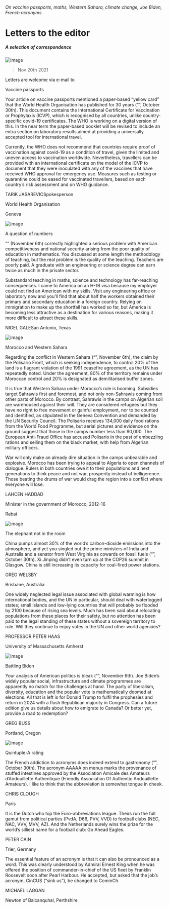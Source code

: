 ###### On vaccine passports, maths, Western Sahara, climate change, Joe Biden, French acronyms
# Letters to the editor 
##### A selection of correspondence 
![image](images/20211030_ird001.jpg) 
> Nov 20th 2021 
Letters are welcome via e-mail to 
Vaccine passports
Your article on vaccine passports mentioned a paper-based “yellow card” that the World Health Organisation has published for 30 years (“”, October 30th). This document contains the International Certificate for Vaccination or Prophylaxis (ICVP), which is recognised by all countries, unlike country-specific covid-19 certificates. The WHO is working on a digital version of this. In the near term the paper-based booklet will be revised to include an extra section on laboratory results aimed at providing a universally accepted tool for international travel.

Currently, the WHO does not recommend that countries require proof of vaccination against covid-19 as a condition of travel, given the limited and uneven access to vaccination worldwide. Nevertheless, travellers can be provided with an international certificate on the model of the ICVP to document that they were inoculated with any of the vaccines that have received WHO approval for emergency use. Measures such as testing or quarantine could be eased for vaccinated travellers, based on each country’s risk assessment and on WHO guidance.
TARIK JASAREVICSpokesperson
World Health Organisation
Geneva
![image](images/20211106_usp001.jpg) 

A question of numbers
“” (November 6th) correctly highlighted a serious problem with American competitiveness and national security arising from the poor quality of education in mathematics. You discussed at some length the methodology of teaching, but the real problem is the quality of the teaching. Teachers are poorly paid. A graduate with an engineering or science degree can earn twice as much in the private sector.
Substandard teaching in maths, science and technology has far-reaching consequences. I came to America on an H-1B visa because my employer could not find an American with my skills. Visit any engineering office or laboratory now and you’ll find that about half the workers obtained their primary and secondary education in a foreign country. Relying on immigration to make up the shortfall has worked so far, but America is becoming less attractive as a destination for various reasons, making it more difficult to attract these skills.
NIGEL GALESan Antonio, Texas
![image](images/20211106_map001.jpg) 

Morocco and Western Sahara
Regarding the conflict in Western Sahara (“”, November 6th), the claim by the Polisario Front, which is seeking independence, to control 20% of the land is a flagrant violation of the 1991 ceasefire agreement, as the UN has repeatedly noted. Under the agreement, 80% of the territory remains under Moroccan control and 20% is designated as demilitarised buffer zones.
It is true that Western Sahara under Morocco’s rule is booming. Subsidies target Sahrawis first and foremost, and not only non-Sahrawis coming from other parts of Morocco. By contrast, Sahrawis in the camps on Algerian soil are warehoused against their will. They are considered refugees but they have no right to free movement or gainful employment, nor to be counted and identified, as stipulated in the Geneva Convention and demanded by the UN Security Council. The Polisario receives 134,000 daily food rations from the World Food Programme, but aerial pictures and evidence on the ground suggest that those in the camps number less than 90,000. The European Anti-Fraud Office has accused Polisario in the past of embezzling rations and selling them on the black market, with help from Algerian military officers.
War will only make an already dire situation in the camps unbearable and explosive. Morocco has been trying to appeal to Algeria to open channels of dialogue. Rulers in both countries owe it to their populations and next generations to think peace and not war, prosperity instead of belligerence. Those beating the drums of war would drag the region into a conflict where everyone will lose.
LAHCEN HADDAD
Minister in the government of Morocco, 2012-16
Rabat
![image](images/20211030_ldd001.jpg) 

The elephant not in the room
China pumps almost 30% of the world’s carbon-dioxide emissions into the atmosphere, and yet you singled out the prime ministers of India and Australia and a senator from West Virginia as cowards on fossil fuels (“”, October 30th). Xi Jinping didn’t even turn up at the COP26 summit in Glasgow. China is still increasing its capacity for coal-fired power stations.
GREG WELSBY
Brisbane, Australia
One widely neglected legal issue associated with global warming is how international bodies, and the UN in particular, should deal with waterlogged states; small islands and low-lying countries that will probably be flooded by 2100 because of rising sea levels. Much has been said about relocating populations from these places for their safety, but no attention has been paid to the legal standing of these states without a sovereign territory to rule. Will they continue to enjoy votes in the UN and other world agencies?
PROFESSOR PETER HAAS
University of Massachusetts Amherst
![image](images/20211106_ldd001.jpg) 

Battling Biden
Your analysis of American politics is bleak (“”, November 6th). Joe Biden’s widely popular social, infrastructure and climate programmes are apparently no match for the challenges at hand. The party of liberalism, diversity, education and the popular vote is mathematically doomed at elections. All that is left is for Donald Trump to fulfil the prophesies and return in 2024 with a flush Republican majority in Congress. Can a future edition give us details about how to emigrate to Canada? Or better yet, provide a road to redemption?
GREG BUSS
Portland, Oregon
![image](images/20211030_eup502.jpg) 

Quintuple-A rating
The French addiction to acronyms does indeed extend to gastronomy (“”, October 30th). The acronym AAAAA on menus marks the provenance of stuffed intestines approved by the Association Amicale des Amateurs d’Andouillette Authentique (Friendly Association Of Authentic Andouillette Amateurs). I like to think that the abbreviation is somewhat tongue in cheek.
CHRIS CLOUGH
Paris
It is the Dutch who top the Euro-abbreviations league. Theirs run the full gamut from political parties (PvdA, D66, PVV, VVD) to football clubs (NEC, NAC, VVV, MVV, AZ). And the Netherlands surely wins the prize for the world’s silliest name for a football club: Go Ahead Eagles.
PETER CAIN
Trier, Germany
The essential feature of an acronym is that it can also be pronounced as a word. This was clearly understood by Admiral Ernest King when he was offered the position of commander-in-chief of the US fleet by Franklin Roosevelt soon after Pearl Harbour. He accepted, but asked that the job’s acronym, CinCUS (“sink us”), be changed to CominCh.
MICHAEL LAGGAN
Newton of Balcanquhal, Perthshire
